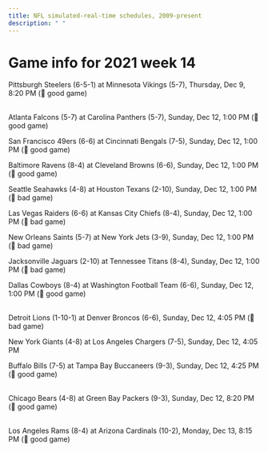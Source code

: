 ```yaml
---
title: NFL simulated-real-time schedules, 2009-present
description: " "
---
```


# Game info for 2021 week 14

Pittsburgh Steelers (6-5-1) at Minnesota Vikings (5-7), Thursday, Dec 9, 8:20 PM (:football: good game)

<br/>Atlanta Falcons (5-7) at Carolina Panthers (5-7), Sunday, Dec 12, 1:00 PM (:football: good game)

San Francisco 49ers (6-6) at Cincinnati Bengals (7-5), Sunday, Dec 12, 1:00 PM (:football: good game)

Baltimore Ravens (8-4) at Cleveland Browns (6-6), Sunday, Dec 12, 1:00 PM (:football: good game)

Seattle Seahawks (4-8) at Houston Texans (2-10), Sunday, Dec 12, 1:00 PM (:red_circle: bad game)

Las Vegas Raiders (6-6) at Kansas City Chiefs (8-4), Sunday, Dec 12, 1:00 PM (:red_circle: bad game)

New Orleans Saints (5-7) at New York Jets (3-9), Sunday, Dec 12, 1:00 PM (:red_circle: bad game)

Jacksonville Jaguars (2-10) at Tennessee Titans (8-4), Sunday, Dec 12, 1:00 PM (:red_circle: bad game)

Dallas Cowboys (8-4) at Washington Football Team (6-6), Sunday, Dec 12, 1:00 PM (:football: good game)

<br/>Detroit Lions (1-10-1) at Denver Broncos (6-6), Sunday, Dec 12, 4:05 PM (:red_circle: bad game)

New York Giants (4-8) at Los Angeles Chargers (7-5), Sunday, Dec 12, 4:05 PM

Buffalo Bills (7-5) at Tampa Bay Buccaneers (9-3), Sunday, Dec 12, 4:25 PM (:football: good game)

<br/>Chicago Bears (4-8) at Green Bay Packers (9-3), Sunday, Dec 12, 8:20 PM (:football: good game)

<br/>Los Angeles Rams (8-4) at Arizona Cardinals (10-2), Monday, Dec 13, 8:15 PM (:football: good game)

